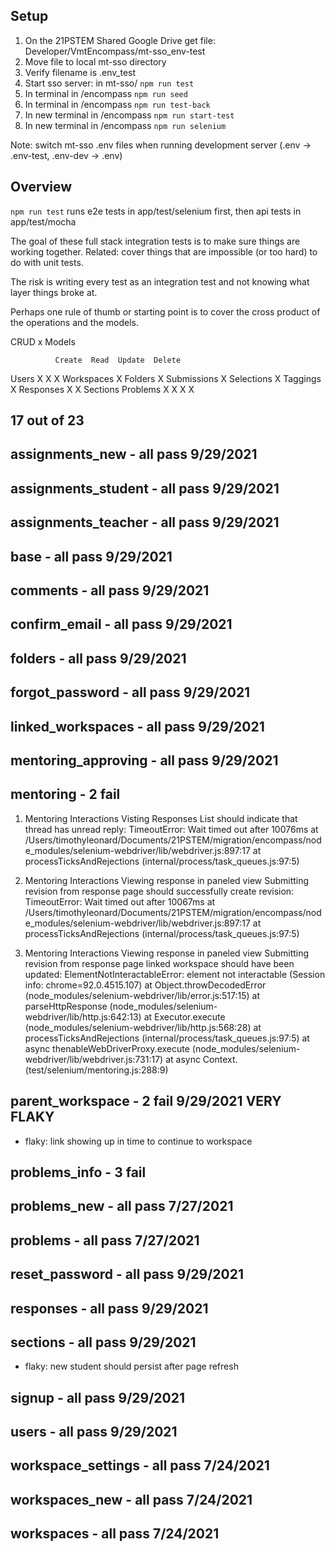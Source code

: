 ## Setup

1. On the 21PSTEM Shared Google Drive get file: Developer/VmtEncompass/mt-sso_env-test
2. Move file to local mt-sso directory
3. Verify filename is .env_test
4. Start sso server: in mt-sso/ `npm run test`
5. In terminal in /encompass `npm run seed`
6. In terminal in /encompass `npm run test-back`
7. In new terminal in /encompass `npm run start-test`
8. In new terminal in /encompass `npm run selenium`

Note: switch mt-sso .env files when running development server (.env -> .env-test, .env-dev -> .env)

## Overview

`npm run test` runs e2e tests in app/test/selenium first, then api tests in app/test/mocha

The goal of these full stack integration tests is to make sure things are working together. Related: cover things that are impossible (or too hard) to do with unit tests.

The risk is writing every test as an integration test and not knowing what layer things broke at.

Perhaps one rule of thumb or starting point is to cover the cross product of the operations and the models.

CRUD x Models

              Create  Read  Update  Delete

Users X X X
Workspaces X
Folders X
Submissions X
Selections X
Taggings X
Responses X X
Sections
Problems X X X X

## 17 out of 23

## assignments_new - all pass 9/29/2021

## assignments_student - all pass 9/29/2021

## assignments_teacher - all pass 9/29/2021

## base - all pass 9/29/2021

## comments - all pass 9/29/2021

## confirm_email - all pass 9/29/2021

## folders - all pass 9/29/2021

## forgot_password - all pass 9/29/2021

## linked_workspaces - all pass 9/29/2021

## mentoring_approving - all pass 9/29/2021

## mentoring - 2 fail

1. Mentoring Interactions
   Visting Responses List
   should indicate that thread has unread reply:
   TimeoutError: Wait timed out after 10076ms
   at /Users/timothyleonard/Documents/21PSTEM/migration/encompass/node_modules/selenium-webdriver/lib/webdriver.js:897:17
   at processTicksAndRejections (internal/process/task_queues.js:97:5)

2. Mentoring Interactions
   Viewing response in paneled view
   Submitting revision from response page
   should successfully create revision:
   TimeoutError: Wait timed out after 10067ms
   at /Users/timothyleonard/Documents/21PSTEM/migration/encompass/node_modules/selenium-webdriver/lib/webdriver.js:897:17
   at processTicksAndRejections (internal/process/task_queues.js:97:5)

3. Mentoring Interactions
   Viewing response in paneled view
   Submitting revision from response page
   linked workspace should have been updated:
   ElementNotInteractableError: element not interactable
   (Session info: chrome=92.0.4515.107)
   at Object.throwDecodedError (node_modules/selenium-webdriver/lib/error.js:517:15)
   at parseHttpResponse (node_modules/selenium-webdriver/lib/http.js:642:13)
   at Executor.execute (node_modules/selenium-webdriver/lib/http.js:568:28)
   at processTicksAndRejections (internal/process/task_queues.js:97:5)
   at async thenableWebDriverProxy.execute (node_modules/selenium-webdriver/lib/webdriver.js:731:17)
   at async Context.<anonymous> (test/selenium/mentoring.js:288:9)

## parent_workspace - 2 fail 9/29/2021 VERY FLAKY

- flaky: link showing up in time to continue to workspace

## problems_info - 3 fail

## problems_new - all pass 7/27/2021

## problems - all pass 7/27/2021

## reset_password - all pass 9/29/2021

## responses - all pass 9/29/2021

## sections - all pass 9/29/2021

- flaky: new student should persist after page refresh

## signup - all pass 9/29/2021

## users - all pass 9/29/2021

## workspace_settings - all pass 7/24/2021

## workspaces_new - all pass 7/24/2021

## workspaces - all pass 7/24/2021
